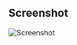 ## Screenshot
![Screenshot](https://github.com/oashrafouad/Calculator-Advanced-Swift/assets/31867324/5ef39e23-3c25-49fa-bcfb-bcc8882f4e7d)
